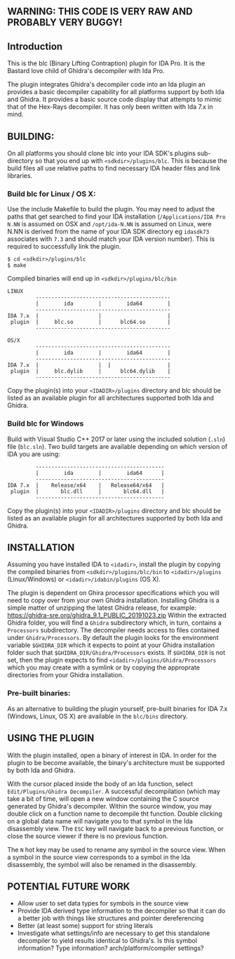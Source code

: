 ## WARNING: THIS CODE IS VERY RAW AND PROBABLY VERY BUGGY!

## Introduction

This is the blc (Binary Lifting Contraption) plugin for IDA Pro. It is the Bastard
love child of Ghidra's decompiler with Ida Pro.

The plugin integrates Ghidra's decompiler code into an Ida plugin an provides a 
basic decompiler capability for all platforms support by both Ida and Ghidra. It
provides a basic source code display that attempts to mimic that of the Hex-Rays
decompiler. It has only been written with Ida 7.x in mind.

## BUILDING:

On all platforms you should clone blc into your IDA SDK's plugins sub-directory
so that you end up with `<sdkdir>/plugins/blc`. This is because the build files
all use relative paths to find necessary IDA header files and link libraries.

### Build blc for Linux / OS X:

Use the include Makefile to build the plugin. You may need to adjust the paths
that get searched to find your IDA installation (`/Applications/IDA Pro N.NN` is
assumed on OSX and `/opt/ida-N.NN` is assumed on Linux, were N.NN is derived from
the name of your IDA SDK directory eg `idasdk73` associates with `7.3` and should
match your IDA version number). This is required to successfully link the plugin.

```
$ cd <sdkdir>/plugins/blc
$ make
```

Compiled binaries will end up in `<sdkdir>/plugins/blc/bin`

```
LINUX
         -------------------------------------------
         |        ida        |        ida64        |
         -------------------------------------------
IDA 7.x  |                   |                     |
 plugin  |     blc.so        |      blc64.so       |
         -------------------------------------------

OS/X
         -------------------------------------------
         |        ida        |        ida64        |
         -------------------------------------------
IDA 7.x  |                   |  |                  |
 plugin  |     blc.dylib     |      blc64.dylib    |
         -------------------------------------------
```

Copy the plugin(s) into your `<IDADIR>/plugins` directory and blc should be
listed as an available plugin for all architectures supported both Ida
and Ghidra.

### Build blc for Windows

Build with Visual Studio C++ 2017 or later using the included solution (`.sln`)
file (`blc.sln`). Two build targets are available depending on which version
of IDA you are using:

```
         -----------------------------------------
         |        ida        |        ida64      |
         -----------------------------------------
IDA 7.x  |    Release/x64    |   Release64/x64   |
 plugin  |       blc.dll     |       blc64.dll   |
         -----------------------------------------
```

Copy the plugin(s) into your `<IDADIR>/plugins` directory and blc should be
listed as an available plugin for all architectures supported by both Ida
and Ghidra.

## INSTALLATION

Assuming you have installed IDA to `<idadir>`, install the plugin by copying the
compiled binaries from `<sdkdir>/plugins/blc/bin` to `<idadir>/plugins` (Linux/Windows)
or `<idadir>/idabin/plugins` (OS X).

The plugin is dependent on Ghira processor specifications which you will need to
copy over from your own Ghidra installation. Installing Ghidra is a simple matter
of unzipping the latest Ghidra release, for example: https://ghidra-sre.org/ghidra_9.1_PUBLIC_20191023.zip
Within the extracted Ghidra folder, you will find a `Ghidra` subdirectory which,
in turn, contains a `Processors` subdirectory. The decompiler needs access to
files contained under `Ghidra/Processors`. By default the plugin looks for the 
environment variable `$GHIDRA_DIR` which it expects to point at your Ghidra
installation folder such that `$GHIDRA_DIR/Ghidra/Processors` exists. If
`$GHIDRA_DIR` is not set, then the plugin expects to find `<idadir>/plugins/Ghidra/Processors`
which you may create with a symlink or by copying the approprate directories
from your Ghidra installation.

### Pre-built binaries:

As an alternative to building the plugin yourself, pre-built binaries for 
IDA 7.x (Windows, Linux, OS X) are available in the `blc/bins` directory.

## USING THE PLUGIN

With the plugin installed, open a binary of interest in IDA. In order for the
plugin to be become available, the binary's architecture must be supported by
both Ida and Ghidra.

With the cursor placed inside the body of an Ida function, select
`Edit/Plugins/Ghidra Decompiler`. A successful decompilation (which may take a bit
of time, will open a new window containing the C source generated by Ghidra's
decompiler. Within the source window, you may double click on a function name to
decompile tht function. Double clicking on a global data name will navigate you 
to that symbol in the Ida disassembly view. The `ESC` key will navigate back to a 
previous function, or close the source viewer if there is no previous function.

The `N` hot key may be used to rename any symbol in the source view. When a symbol
in the source view corresponds to a symbol in the Ida disassembly, the symbol will
also be renamed in the disassembly.

## POTENTIAL FUTURE WORK

* Allow user to set data types for symbols in the source view
* Provide IDA derived type information to the decompiler so that it can 
  do a better job with things like structures and pointer dereferencing
* Better (at least some) support for string literals
* Investigate what settings/info are necessary to get this standalone decompiler
  to yield results identical to Ghidra's. Is this symbol information? Type information?
  arch/platform/compiler settings?